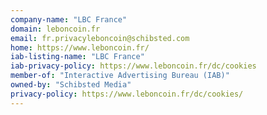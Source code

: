 ```yaml
---
company-name: "LBC France"
domain: leboncoin.fr
email: fr.privacyleboncoin@schibsted.com
home: https://www.leboncoin.fr/
iab-listing-name: "LBC France"
iab-privacy-policy: https://www.leboncoin.fr/dc/cookies
member-of: "Interactive Advertising Bureau (IAB)"
owned-by: "Schibsted Media"
privacy-policy: https://www.leboncoin.fr/dc/cookies/
---
```




